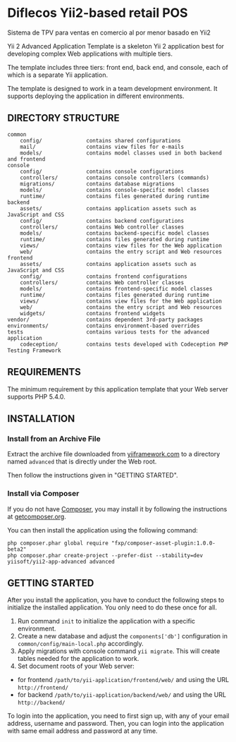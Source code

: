 Diflecos Yii2-based retail POS
===================================

Sistema de TPV para ventas en comercio al por menor basado en Yii2

Yii 2 Advanced Application Template is a skeleton Yii 2 application best for
developing complex Web applications with multiple tiers.

The template includes three tiers: front end, back end, and console, each of which
is a separate Yii application.

The template is designed to work in a team development environment. It supports
deploying the application in different environments.


DIRECTORY STRUCTURE
-------------------

```
common
    config/              contains shared configurations
    mail/                contains view files for e-mails
    models/              contains model classes used in both backend and frontend
console
    config/              contains console configurations
    controllers/         contains console controllers (commands)
    migrations/          contains database migrations
    models/              contains console-specific model classes
    runtime/             contains files generated during runtime
backend
    assets/              contains application assets such as JavaScript and CSS
    config/              contains backend configurations
    controllers/         contains Web controller classes
    models/              contains backend-specific model classes
    runtime/             contains files generated during runtime
    views/               contains view files for the Web application
    web/                 contains the entry script and Web resources
frontend
    assets/              contains application assets such as JavaScript and CSS
    config/              contains frontend configurations
    controllers/         contains Web controller classes
    models/              contains frontend-specific model classes
    runtime/             contains files generated during runtime
    views/               contains view files for the Web application
    web/                 contains the entry script and Web resources
    widgets/             contains frontend widgets
vendor/                  contains dependent 3rd-party packages
environments/            contains environment-based overrides
tests                    contains various tests for the advanced application
    codeception/         contains tests developed with Codeception PHP Testing Framework
```


REQUIREMENTS
------------

The minimum requirement by this application template that your Web server supports PHP 5.4.0.


INSTALLATION
------------

### Install from an Archive File

Extract the archive file downloaded from [yiiframework.com](http://www.yiiframework.com/download/) to
a directory named `advanced` that is directly under the Web root.

Then follow the instructions given in "GETTING STARTED".


### Install via Composer

If you do not have [Composer](http://getcomposer.org/), you may install it by following the instructions
at [getcomposer.org](http://getcomposer.org/doc/00-intro.md#installation-nix).

You can then install the application using the following command:

~~~
php composer.phar global require "fxp/composer-asset-plugin:1.0.0-beta2"
php composer.phar create-project --prefer-dist --stability=dev yiisoft/yii2-app-advanced advanced
~~~


GETTING STARTED
---------------

After you install the application, you have to conduct the following steps to initialize
the installed application. You only need to do these once for all.

1. Run command `init` to initialize the application with a specific environment.
2. Create a new database and adjust the `components['db']` configuration in `common/config/main-local.php` accordingly.
3. Apply migrations with console command `yii migrate`. This will create tables needed for the application to work.
4. Set document roots of your Web server:

- for frontend `/path/to/yii-application/frontend/web/` and using the URL `http://frontend/`
- for backend `/path/to/yii-application/backend/web/` and using the URL `http://backend/`

To login into the application, you need to first sign up, with any of your email address, username and password.
Then, you can login into the application with same email address and password at any time.
